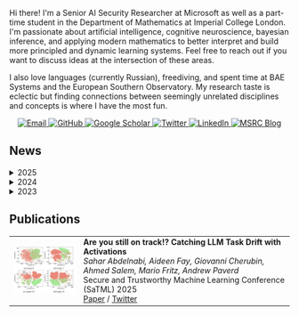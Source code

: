 <html>
<body>
  <div>
    <p>Hi there! I'm a Senior AI Security Researcher at Microsoft as well as a part-time student in the Department of Mathematics at Imperial College London. I'm passionate about artificial intelligence, cognitive neuroscience, bayesian inference, and applying modern mathematics to better interpret and build more principled and dynamic learning systems. Feel free to reach out if you want to discuss ideas at the intersection of these areas. <p>
      
  <p>I also love languages (currently Russian), freediving, and spent time at BAE Systems and the European Southern Observatory. My research taste is eclectic but finding connections between seemingly unrelated disciplines and concepts is where I have the most fun. </p>
  </div>

<div align="center">
  <p>
    <a href="mailto:me@aideen.dev">
      <img src="https://img.shields.io/badge/Email-me%40aideen.dev-blue?style=flat-square&logo=microsoft-outlook" alt="Email"/>
    </a>
    <a href="https://github.com/aideenfay">
      <img src="https://img.shields.io/badge/GitHub-mang0kitty-black?style=flat-square&logo=github" alt="GitHub"/>
    </a>
    <a href="https://scholar.google.de/citations?user=nplVbmMAAAAJ&hl=en">
      <img src="https://img.shields.io/badge/Scholar-Profile-blue?style=flat-square&logo=google-scholar" alt="Google Scholar"/>
    </a>
    <a href="https://twitter.com/AideenFay">
      <img src="https://img.shields.io/badge/Twitter-@AideenFay-blue?style=flat-square&logo=twitter" alt="Twitter"/>
    </a>
    <a href="https://www.linkedin.com/in/aideen-fay">
      <img src="https://img.shields.io/badge/LinkedIn-aideenfay-blue?style=flat-square&logo=linkedin" alt="LinkedIn"/>
    </a>
    <a href="https://msrc.microsoft.com/blog/authors/aideenfay/">
      <img src="https://img.shields.io/badge/MSRC-Blog-blue?style=flat-square&logo=windows" alt="MSRC Blog"/>    
    </a>
  </p>
</div>

  <h2>News</h2>
  
  <details>
    <summary>2025</summary>
    <ul>
        <li>March: Our team launched Phase 2 of the <a href="https://llmailinject.azurewebsites.net/">LLMail-Inject competition</a> with an extra $6k in prizes and updated defenses, including a conformal-prediction-based blocklist and updated TaskTrackers trained on more expressive activation signals.</li>
        <li>February: I was awarded the <a href="https://www.imperial.ac.uk/mathematics/postgraduate/msc/womens-scholarship/">MSc Marjorie McDermott Scholarship</a> by the Imperial College London Department of Mathematics. </li>
        <li>January: I'll be teaching the 2 hr WomenWhoML "AI security and interpretability" workshop at Entrpreneur First on Feb 18th. Come join us! </li>
    </ul>
  </details>
      
  <details>
    <summary>2024</summary>
    <ul>
      <li>December: We launched our Adaptive Prompt Injection challenge with a $10,000 prize pool! Check the <a href="https://llmailinject.azurewebsites.net/">website</a> and <a href="https://msrc.microsoft.com/blog/2024/12/announcing-the-adaptive-prompt-injection-challenge-llmail-inject/">blog</a> to learn more.</li>
      <li>November: I'm attending the <a href="https://sites.google.com/view/londoxtda/home">London-Oxford Topological Data Analysis Seminar</a> organized by my UDA lecturer <a href="https://sites.google.com/view/antheamonod/home?authuser=0">Dr.Anthea Monod</a>.</li>
      <li>November: I joined the <a href="https://girlswhoml.com/">WomenWhoML</a> initiative to help create course content and teach the AI security workshop to UK undergraduate students.</li>
      <li>October: I served as a Program Committee Member for <a href="https://safegenaiworkshop.github.io/">Safe Generative AI workshop @ NeurIPs 2024</a>.</li>
      <li>September: My team at MSRC are launching the <a href="https://microsoft.github.io/llmail-inject/">Adaptive Prompt Injection Challenge</a> as part of SaTML 2025.</li>
      <li>July: I served as a Program Committee Member for <a href="https://aisec.cc/#committee">18th ACM Workshop on Artificial Intelligence and Security (AISec 2024)</a> where I was also voted Top Reviewer!</li>
      <li>June: We released the <a href="https://github.com/microsoft/TaskTracker">TaskTracker</a> dataset and codebase for behavioral drift detection.</li>
      <li>June: My co-author <a href="https://s-abdelnabi.github.io/">Sahar</a> and I published our new research <a href="https://arxiv.org/abs/2406.00799">paper</a> "Are You Still On Track? Decting LLM Task Drift with LLM activations".</li>
      <li>February: I joined the Microsoft Security Response Centre at Microsoft Research Cambridge as a Senior AI Security Researcher.</li>
    </ul>
  </details>

  <details>
    <summary>2023</summary>
    <ul>
      <li>October: I presented at the United Nations Internet Governance Forum in Kyoto, Japan on "Co-operative AI: Multi-Agent AI Safety and International Co-Operation".</li>
      <li>October: I presented at Microsoft BlueHat in Redmond, Washington - <a href="https://www.youtube.com/watch?v=J621cAsKzZk">Breach Path Busters: Using graphs and AI to decode cyber threats</a>.</li>
      <li>October: I started my part-time MSc in the Department of Mathematics at Imperial College London.</li>
      <li>February: I was promoted to Senior Security Researcher on the Microsoft Threat Hunting team.</li>
      <li>February: I joined the European Cyber Conflict Research Initiative as Cybersecurity Fellow.</li>
    </ul>
  </details>

  <h2>Publications</h2>
  <table border="0">
    <tr>
      <td width="25%">
        <img src="activations.png" width="250px"/>
      </td>
      <td width="75%" valign="top">
        <strong>Are you still on track!? Catching LLM Task Drift with Activations</strong><br/>
        <em>Sahar Abdelnabi, Aideen Fay, Giovanni Cherubin, Ahmed Salem, Mario Fritz, Andrew Paverd</em><br/>
        Secure and Trustworthy Machine Learning Conference (SaTML) 2025<br/>
        <a href="https://arxiv.org/abs/2406.00799">Paper</a> / 
        <a href="https://x.com/AideenFay/status/1801690383694372996">Twitter</a>
      </td>
    </tr>
  </table>
</body>
</html>
